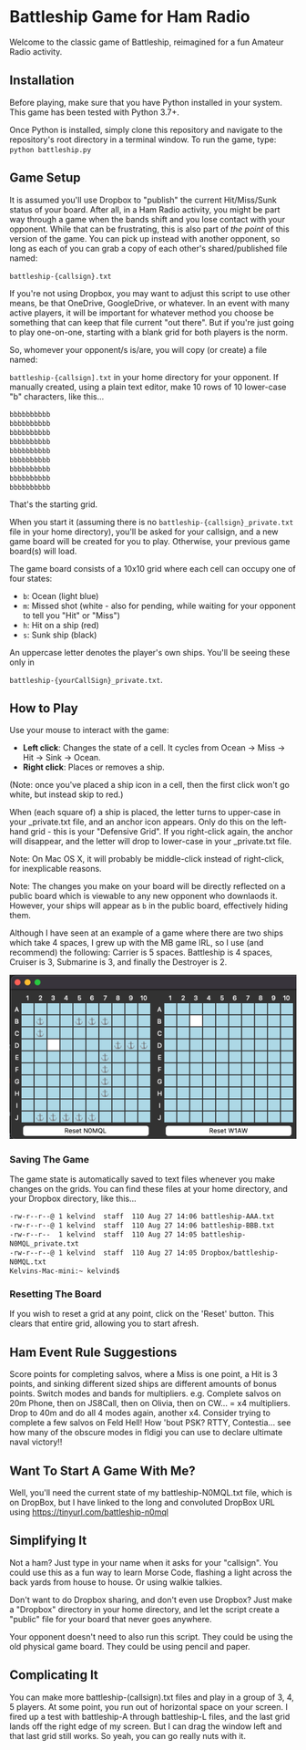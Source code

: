 # Battleship Game for Ham Radio

Welcome to the classic game of Battleship, reimagined for a fun Amateur Radio activity.

## Installation

Before playing, make sure that you have Python installed in your system. This game has been tested with Python 3.7+.

Once Python is installed, simply clone this repository and navigate to the repository's root directory in a terminal window.
To run the game, type:
`python battleship.py`

## Game Setup

It is assumed you'll use Dropbox to "publish" the current Hit/Miss/Sunk status of your board. After all, in a Ham Radio
activity, you might be part way through a game when the bands shift and you lose contact with your opponent. While that
can be frustrating, this is also part of *the point* of this version of the game. You can pick up instead with another
opponent, so long as each of you can grab a copy of each other's shared/published file named:

`battleship-{callsign}.txt`

If you're not using Dropbox, you may want to adjust this script to use other means, be that OneDrive, GoogleDrive, or
whatever. In an event with many active players, it will be important for whatever method you choose be something that
can keep that file current "out there". But if you're just going to play one-on-one, starting with a blank grid for
both players is the norm.

So, whomever your opponent/s is/are, you will copy (or create) a file named: 

`battleship-{callsign].txt` in your home directory for your opponent. If manually created, using a plain text editor, 
make 10 rows of 10 lower-case "b" characters, like this...

```bbbbbbbbbb
bbbbbbbbbb
bbbbbbbbbb
bbbbbbbbbb
bbbbbbbbbb
bbbbbbbbbb
bbbbbbbbbb
bbbbbbbbbb
bbbbbbbbbb
bbbbbbbbbb
```
That's the starting grid.

When you start it (assuming there is no `battleship-{callsign}_private.txt` file in your home directory), you'll 
be asked for your callsign, and a new game board will be created for you to play. Otherwise, your 
previous game board(s) will load.

The game board consists of a 10x10 grid where each cell can occupy one of four states:

- `b`: Ocean (light blue)
- `m`: Missed shot (white - also for pending, while waiting for your opponent to tell you "Hit" or "Miss")
- `h`: Hit on a ship (red)
- `s`: Sunk ship (black)

An uppercase letter denotes the player's own ships. You'll be seeing these only in

`battleship-{yourCallSign}_private.txt`.

## How to Play

Use your mouse to interact with the game:

- **Left click**: Changes the state of a cell. It cycles from Ocean -> Miss -> Hit -> Sink -> Ocean.
- **Right click**: Places or removes a ship.

(Note: once you've placed a ship icon in a cell, then the first click won't go white, but instead skip to red.)

When (each square of) a ship is placed, the letter turns to upper-case in your _private.txt file, and an anchor icon appears. Only do this
on the left-hand grid - this is your "Defensive Grid". If you right-click again, the anchor will disappear, and the
letter will drop to lower-case in your _private.txt file. 

Note: On Mac OS X, it will probably be middle-click instead of right-click, for inexplicable reasons.

Note: The changes you make on your board will be directly reflected on a public board which is viewable to any new 
opponent who downlaods it. However, your ships will appear as `b` in the public board, effectively hiding them.

Although I have seen at an example of a game where there are two ships which take 4 spaces, I grew up with the MB game
IRL, so I use (and recommend) the following: Carrier is 5 spaces. Battleship is 4 spaces, Cruiser is 3, Submarine is 3,
and finally the Destroyer is 2.

![Example Image](Example.png)

### Saving The Game

The game state is automatically saved to text files whenever you make changes on the grids. You can find these files at
your home directory, and your Dropbox directory, like this...
```Kelvins-Mac-mini:~ kelvind$ ls -l ba*txt;ls -l Dropbox/ba*txt
-rw-r--r--@ 1 kelvind  staff  110 Aug 27 14:06 battleship-AAA.txt
-rw-r--r--@ 1 kelvind  staff  110 Aug 27 14:06 battleship-BBB.txt
-rw-r--r--  1 kelvind  staff  110 Aug 27 14:05 battleship-N0MQL_private.txt
-rw-r--r--@ 1 kelvind  staff  110 Aug 27 14:05 Dropbox/battleship-N0MQL.txt
Kelvins-Mac-mini:~ kelvind$ 
```

### Resetting The Board

If you wish to reset a grid at any point, click on the 'Reset' button. This clears that entire grid, allowing you to 
start afresh.

## Ham Event Rule Suggestions

Score points for completing salvos, where a Miss is one point, a Hit is 3 points, and sinking different sized ships are
different amounts of bonus points. Switch modes and bands for multipliers. e.g. Complete salvos on 20m Phone, then on
JS8Call, then on Olivia, then on CW... = x4 multipliers. Drop to 40m and do all 4 modes again, another x4. Consider 
trying to complete a few salvos on Feld Hell! How 'bout PSK? RTTY, Contestia... see how many of the obscure modes in
fldigi you can use to declare ultimate naval victory!!

## Want To Start A Game With Me?

Well, you'll need the current state of my battleship-N0MQL.txt file, which is on DropBox, but I have linked to the long
and convoluted DropBox URL using https://tinyurl.com/battleship-n0mql

## Simplifying It

Not a ham? Just type in your name when it asks for your "callsign". You could use this as a fun way to learn Morse Code,
flashing a light across the back yards from house to house. Or using walkie talkies.

Don't want to do Dropbox sharing, and don't even use Dropbox? Just make a "Dropbox" directory in your home directory,
and let the script create a "public" file for your board that never goes anywhere.

Your opponent doesn't need to also run this script. They could be using the old physical game board. They could be using
pencil and paper.

## Complicating It

You can make more battleship-(callsign).txt files and play in a group of 3, 4, 5 players. At some point, you run out of
horizontal space on your screen. I fired up a test with battleship-A through battleship-L files, and the last grid lands
off the right edge of my screen. But I can drag the window left and that last grid still works. So yeah, you can go
really nuts with it.
